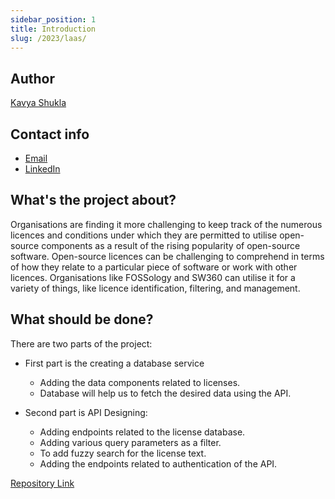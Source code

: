```yaml
---
sidebar_position: 1
title: Introduction
slug: /2023/laas/
---
```

<!--
SPDX-License-Identifier: CC-BY-SA-4.0

SPDX-FileCopyrightText: 2023 Kavya Shukla <kavyuushukla59@gmail.com>
-->

## Author

[Kavya Shukla](https://github.com/k-avy)

## Contact info

- [Email](mailto:kavyuushukla59@gmail.com)
- [LinkedIn](https://www.linkedin.com/in/kavya-shukla-k-avy/)

## What's the project about?

Organisations are finding it more challenging to keep track of the numerous licences
and conditions under which they are permitted to utilise open-source components
as a result of the rising popularity of open-source software. Open-source licences
can be challenging to comprehend in terms of how they relate to a particular piece
of software or work with other licences. Organisations like FOSSology and SW360
can utilise it for a variety of things, like licence identification, filtering,
and management.

## What should be done?

There are two parts of the project:

- First part is the creating a database service
  - Adding the data components related to licenses.
  - Database will help us to fetch the desired data using the API.

- Second part is API Designing:
  - Adding endpoints related to the license database.
  - Adding various query parameters as a filter.
  - To add fuzzy search for the license text.
  - Adding the endpoints related to authentication of the API.

[Repository Link](https://github.com/fossology/LicenseDb)
